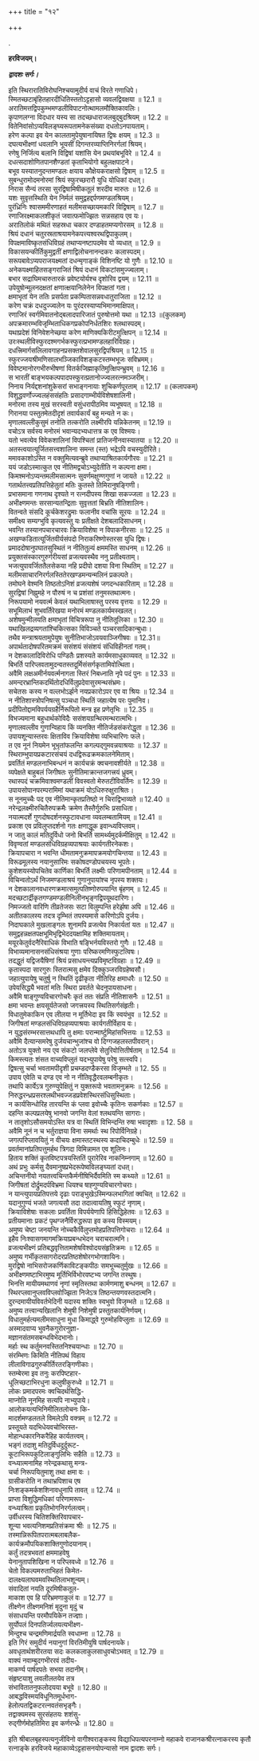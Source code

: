 +++
title = "१२"

+++

.

**हरविजयम्।**

***द्वादशः सर्गः।***

इति स्थिरारातिविरोघनिश्चयामुदीर्य वाचं विरते गणाधिपे।  
स्मितच्छटाबृंहितहारदीधितिस्ततोऽट्टहासो व्यवलद्विवक्षया ॥ 12.1 ॥  
अरातिमत्तद्विपकुम्भमण्डलीविपाटनोत्थामलमौक्तिकावलिः।  
कृपाणलग्ना विदधार यस्य सा तदच्छधाराजलबुद्बुदश्रियम् ॥ 12.2 ॥  
वितेनिवांसोऽप्यविलङ्घ्यरूपतामनेकसंख्या दधतोऽनपायताम्।  
हरेण कल्पा इव येन कालतामुपेयुषानायिषत द्विषः क्षयम् ॥ 12.3 ॥  
दघत्यभीक्ष्णां धवलानि भूयसीं दिगन्तरव्याप्तिनिरर्गलां श्रियम्।  
रणेषु निर्जित्य बलानि विद्विषां यशांसि येन प्रथयांबभूविरे ॥ 12.4 ॥  
दधत्सदाशोणितपानशैण्डतां कृताभियोगो बहुलक्षपाटने।  
बभूव यस्यातनुदन्तमण्डलः क्षयाय कौक्षेयकराक्षसो द्विषाम् ॥ 12.5 ॥  
सुबन्धुरामोदमनोरमां श्रियं स्फुरच्छरारौ युधि योधिकां दधत्।  
निरास सैन्यं तरसा सुरद्विषामिषीकतूलं शरदीव मारुतः ॥ 12.6 ॥  
यशः सुवृत्तस्थिति येन निर्मलं समुद्वहद्दर्पणमण्डलश्रियम्।  
पुरंध्रिनिः श्वासममीरणाहतं मलीमसच्छायमकारि विद्विषाम् ॥ 12.7 ॥  
रणाजिरक्ष्माकलशीकृतं जवात्फमोज्झितः सन्नसहाय एव यः।  
अरातिलोकं मथितं सहस्रधा चकार दण्डाहतमप्यगोरसम् ॥ 12.8 ॥  
श्रियं दधानं चतुरस्रताश्रयामनेकपत्त्यश्वरथद्विपाकुलम्।  
विपक्षमाविष्कृतसंधिविग्रहं तथाप्यनष्टापदमेव यो व्यधात् ॥ 12.9 ॥  
विकासयन्कीर्तिकुमुद्वतीं क्षणाद्विलोचनानन्दकरः कलास्पदम्।  
सरूपबावेऽप्यपराजयक्ष्मतां दधन्मृगाङ्कं विशिनष्टि यो गुणैः ॥ 12.10 ॥  
अनेकपक्ष्माहितसङ्गराजितं श्रियं दधानं विकटांसमुज्ज्वलाम्।  
बभार सद्राघिमचारुतारकं प्रवेष्टयोर्यश्च दृशोरिव द्वयम् ॥ 12.11 ॥  
उपेयुषोन्मूलनदक्षतां क्षणात्क्षयानिलेनेन विपक्षतां गता।  
क्षमाभृतां येन ततिः प्रसर्पता प्रकम्पितासन्नवधातुराजिता ॥ 12.12 ॥  
करेण चक्रं दधदुज्ज्वलेन यः पुरंदरस्याप्यभिमानमाक्षिपत्।  
रणाजिरं स्वर्गमिवातनोद्बलादपारिजातं पुरुषोत्तमो यथा ॥ 12.13 ॥(कुलकम्)  
अपक्रमारम्भविजृम्भिताधिकगप्रकोपनिर्धतशिरः श्लथास्पदम्।  
यथाप्रदेशं विनिवेशनेच्छया करेण माणिक्यकिरीटमुत्क्षिपन् ॥ 12.14 ॥  
उरःस्थलीविस्फुरदश्मगर्भकस्फुरत्प्रभामण्डलहारिविग्रहः।  
दधत्त्रिमार्गसलिलावगाहनप्रसक्तशेवालसुरद्विपश्रियम् ॥ 12.15 ॥  
स्फुरज्जयश्रीमणिसालभञ्जिकाविशङ्कटस्तम्भभूजः सविभ्रमम्।  
विवेष्टमानोरगभीरुभीषणां वितर्कजिह्माकृतिमुत्क्षिपन्भ्रुवम् ॥ 12.16 ॥  
स भारतीं बाङ्भयकल्पपादपस्फुरत्प्रतानोज्ज्वलरत्नमञ्जरीम्।  
निनाय निर्यद्दशनांशुकेसरां सभाङ्गनायाः शुचिकर्णपूरताम् ॥ 12.17 ॥ (कलापकम्)  
विशुद्धवर्णोज्ज्वलहंससंहतिः प्रसादगाम्भीर्यविशेषशालिनी।  
मनोरमा तस्य मुखं सरस्वती वसुंधरापीठमिव व्यभूषयत् ॥ 12.18 ॥  
गिरानया पस्तुतमेतदीदृशं तवार्यकार्यं बहु मन्यते न कः।  
मृणालवल्लीकुसुमं तनोति तत्करोति लक्ष्मीरपि यन्निकेतनम् ॥ 12.19 ॥  
वचोऽत्र सर्वस्य मनोरमं भवान्यदभ्यधात्तत्र क एव विश्मयः।  
यतो भवत्येव विवेकशालिनां विपश्चितां प्रातिजनीनवास्यातया ॥ 12.20 ॥  
अतस्त्वयात्यूर्जितसत्त्वशालिना समन्त (स्त) भद्रेऽपि वचस्युदीरिते।  
ममावकाशोऽस्ति न वक्तुमित्यवन्ब्रुवे तथाप्याश्रितकार्यगौरवः ॥ 12.21 ॥  
ययं जडोऽस्मात्कुत एव नीतिमद्वचोऽभ्युदेतीति न कल्पना क्षमा।  
किमश्मनोऽप्यन्तमलीमसात्मनः सुवर्णमक्षुण्णगुणां न जायते ॥ 12.22 ॥  
गतार्थतत्त्वप्रतिपत्तिहेतुतां मतिः कुतस्ते तिमिरानुषङ्गिणी।  
प्रभासमाना गणनाथ दृश्यते न रत्नदीपस्य शिखा सकज्जला ॥ 12.23 ॥  
अभीक्ष्णमन्तः सरसान्यतन्द्रिताः सुवृत्ततां बिभ्रति नीतिशालिनः।  
वितन्वते संसदि कूर्चकेशरद्रुमाः फलानीव वचांसि सूरयः ॥ 12.24 ॥  
समीक्ष्य सम्यग्भुवि कृत्यवस्तु यः प्रतीक्षते देशबलादिसाधनम्।  
भवन्ति तस्यानपचारचारवः क्रियाविशेषा न विपाकनीरसाः ॥ 12.25 ॥  
अखण्कडितात्यूर्जितवीर्यसंपदो निराकरिष्णोस्तरसा युधि द्विषः।  
प्रमाददोषानुपघातसुस्थितं न नीतितुल्यं क्षममस्ति साधनम् ॥ 12.26 ॥  
प्रयुक्तसंस्कारगुरुर्गरीयसां व्रजत्यवस्थैव ननु प्रतीक्ष्यताम्।  
भजत्युपावर्जिततैलसेकया नहि प्रदीपो दशया विना स्थितिम् ॥ 12.27 ॥  
मलीमसाचारनिरर्गलस्तितेरखण्डमन्यन्मलिनं प्रकल्पते।  
तमोघने वेश्मनि तिष्ठतोऽनिशं व्रजत्यशेषं जगदन्धकारिताम् ॥ 12.28 ॥  
सुरद्विषां निह्नुमहे न पौरुषं न च प्रशंसां तनुमस्तथात्मनः।  
निरूपयामो नयवर्त्म केवलं यथाभिलाषास्तु परस्य वृत्तयः ॥ 12.29 ॥  
सभूमिलाभं शुभवर्तिरेखया मनोरमं मण्डलकार्यमस्खलत्।  
अशेषमुन्मीलयति क्षमाभृतां विचित्ररूपा नु नीतितूलिका ॥ 12.30 ॥  
यथाखिलद्रव्यगतांश्चिकित्सका विविञ्चते पञ्चरसादिकान्बुधाः।  
तथैव मन्त्राश्रयतामुपेयुषः सुनीतिभाजोऽवयवाञ्जिगीषवः ॥ 12.31॥  
अपार्थतादोषपरितमक्रमं ससंशयं संसंशयं संधिविहीनतां गतम्।  
न देशकालादिविरोधि पण्डितैः प्रशस्यते कार्यमसाधुकाव्यवत् ॥ 12.32 ॥  
बिभर्ति पारिप्लवतामुदन्वतस्तदूर्मिसंसर्गकृतामिवोत्थिता।  
अवैमि लक्षअमीर्नयवर्त्मनागता स्तिरं निबध्नाति नृपे पदं पुनः ॥ 12.33 ॥  
अमन्दरभ्रान्तिकदर्थितोदधिर्विलुप्रदेवासुरमन्थसंभ्रमः।  
सचेतसः कस्य न वल्लभोऽर्झने नयप्रकारोऽपर एव वा श्रियः ॥ 12.34 ॥  
न नीतिशास्त्रोपनिषत्सु पञ्चधा स्थितिं जहात्येष परः पुमानिव।  
प्रदीपितोद्दामविपर्ययग्रहैर्निरूपितो मन्त्र इह प्रणेतृभिः ॥ 12.35 ॥  
विभज्यमाना बहुधार्थकोविदैः ससंशयग्रन्थिरमन्थरात्मभिः।  
मृणालवल्लीव गुणान्विहाय किं व्यनक्ति नीतिर्जडसंकरोद्धृता ॥ 12.36 ॥  
उपायशून्यास्तरवः क्षिताविव क्रियाविशेषा व्यभिचारिणः फले।  
त एव नूनं नियमेन भूभृतांफलन्ति कगल्पद्गुमवन्नयाश्रयाः ॥ 12.37 ॥  
स्थिराम्भुपायप्रकटारसंचयं दधद्विरूढक्रमकालनेमिताम्।  
प्रवर्तितं मण्डलनाभिबन्धनं न कार्यचक्रं क्वचनावशीर्यते ॥ 12.38 ॥  
व्यपेक्षते बाहुबलं जिगीषतः सुनीतिमाक्रान्तजगत्त्रयं ध्रुवम्।  
रथास्पदं चक्रमिवाश्वमण्डलीं विवस्वतो मेरुतटीविवर्तिनः ॥ 12.39 ॥  
उपायसोपानपरम्परामिमां यथाक्रमं योऽधिरुरुक्षुराश्रितः।  
स नूनमुच्चैः पद एव नीतिमान्कृतप्रतिष्ठो न चिराद्विभाव्यते ॥ 12.40 ॥  
नरेन्द्रलक्ष्मीरुचितैरुपक्रमैः क्रमेण तैस्तैर्गुरुभिः प्रसाधिता।  
नयात्मदर्शे गुणदोषदर्शनस्फुटावधाना व्यवलम्बतामियम् ॥ 12.41 ॥  
प्रकाश एव प्रविलुप्तदर्शनो गतः क्षणाद्धूक इवान्ध्यविप्लवम्।  
न जातु कालं मतिदुर्विधो जनो बिभर्ति सामर्थ्यमुदर्कमीक्षितुम् ॥ 12.42 ॥  
विवृण्वतां मण्डलसंधिविग्रहव्यपाश्रयाः कार्यगतीरनेकशः।  
क्रियापचारा न भवन्ति धीमतामनुक्रमापक्रमयोगचिन्तया ॥ 12.43 ॥  
विरूढमूलस्य नयानुसारिमः सकोषदण्डोपचयस्य भूपतेः।  
कुशेशयस्योपचितेव कार्णिका बिभर्ति लक्ष्मीः परिणामपीनताम् ॥ 12.44 ॥  
विचिन्वतोऽर्थं निजमण्डलाश्रयं गुणानुपायांश्च नृपस्य शक्तयः।  
न देशकालानवधारणक्रमात्समुत्पतिष्णोरुपयान्ति बृंहणम् ॥ 12.45 ॥  
मदच्छटार्द्रीकृतगण्डमण्डलीनिलीनभृङ्गद्विपयूथदारिणः।  
निमज्जतो वारिणि तीव्रतेजसः सटा विलुम्पन्ति हरेर्झषा अपि ॥ 12.46 ॥  
अतीतकालस्य तदत्र दृम्भितं तपस्यमासे करिणोऽपि दुर्जयः।  
निदाघकाले मुखलाङ्गलः शुनामपि व्रजत्येव निकार्यतां यतः ॥ 12.47 ॥  
समुद्वहन्नक्षतपक्षभूमिभृद्विभेददयक्षामिह शक्तिमायताम्।  
मयूरकेतुर्वदनैरिवाधिकं विभाति षङ्भिर्नयविस्तरो गुणैः ॥ 12.48 ॥  
विभाव्यमानासनसंधिसंश्रया गुणाः परिष्करमणिस्फुटत्विषः।  
तदद्धुतं यद्विजयैषिणां श्रियं प्रसाधयन्त्यप्रविमृष्टविग्रहाः ॥ 12.49 ॥  
कृतास्पदा सारगुरुः स्तिरात्मसु क्षमेव दिक्कुञ्जरविग्रहेष्वसौ।  
जहात्युपायेषु चतुर्षु न स्थितिं दृढीकृता नीतिरिह क्षमाधरैः ॥ 12.50 ॥  
उपेयसिद्ध्यै भवतां मतिः स्थिरा प्रवर्तते चेदनुपायसाधना।  
अवैमि षाङ्गुण्यविचारगोचरैः कृतं ततः संप्रति नीतिशासनैः ॥ 12.51 ॥  
क्षमा भवन्तः क्षयसूर्यतेजसो जगत्त्रयस्य स्थितिसर्गसंहृतीः।  
विधातुमेकाकिन एव लीलया न मूर्तिभेदा इव किं स्वयंभुव ॥ 12.52 ॥  
जिगीषतां मण्डलसंधिविग्रहव्यपाश्रयाः कार्यगतीर्विहाय वः।  
न युद्धसंरम्भरसात्तथधापि तु क्षमाः परान्मार्ष्टुमिहांसभित्तयः ॥ 12.53 ॥  
अवैमि दैत्यान्समरेषु दुर्जयचान्भुजांश्च वो दिग्गजहलस्तपीवरान्।  
अतोऽत्र युक्तो नय एव संकटो जलप्लेवे सेतुरिवोत्तितीर्षताम् ॥ 12.54 ॥  
किमस्त्यतः शंसत वाच्यविप्लुतं यदभ्युपायेषु परेषु सत्स्वपि।  
द्विषत्सु चर्चा भवतामपीदृशी प्रचम्डदण्डैकरसा विजृम्भते ॥ 12. 55 ॥  
उपाय एवेति च दण्ड एव नो न नीतिवृद्धैरवलम्बनीकृतः।  
तथापि कार्येऽत्र गुरुण्युपेक्षितुं न युक्तरूपो भवतामनुक्रमः ॥ 12.56 ॥  
निरुद्धरन्ध्रप्रसरश्लथीभवज्जडप्रवेशस्थिरसंधिसुस्थिताः।  
न कार्यसिन्धोरिह तारयन्ति कं प्लवा इवोच्चैः कृतिनः सकर्णकाः ॥ 12.57 ॥  
दहन्ति कल्पप्रलयेषु भानवो जगन्ति वेलां श्लथयन्ति सागराः।  
न तातृशोऽसौसमयोऽस्ति यत्र वा स्थितिं विभिन्दन्ति रुषा भवादृशाः ॥ 12. 58 ॥  
अवैमि नूनं न च भर्तुराज्ञया विना समर्थाः स्थ रिपोर्विनिग्रहे।  
जगत्परिप्लावयितुं न वीचयः क्षमास्तटस्थस्य कदाचिदम्बुधेः ॥ 12.59 ॥  
प्रवर्तमानांप्रतिपत्तुमर्हथ त्रिगदा विमिन्नामत एव शूलिनः।  
हिताय शक्तिं कृतविष्टपत्रयस्तितिं पुरारेरिव नाकनिम्नगाम् ॥ 12.60 ॥  
अथं प्रभुः कर्मसु दैवमानुषप्रभेदरूपेष्वविलङ्घ्यतां दधत्।  
अचिन्तनीयो नयतत्त्वचिन्तकैर्मनीषिभिर्दैवमिति स्म कथ्यते ॥ 12.61 ॥  
जिगीषतां दोर्द्रुमदर्पविभ्रमा धियश्च षाह्गुण्यविचारगोचराः।  
न यान्त्युपायप्रतिपत्तये दृढाः पराङ्भुखेऽस्मिन्फलभागितां क्वचित् ॥ 12.62 ॥  
यदानुगुण्यं भजते जगत्यसौ तदा तदात्वायतिषु स्फुटं नृणाम्।  
क्रियाविशेषाः सकलाः प्रवर्तिता विपर्ययेणापि हिसिद्धिहेतवः ॥ 12.63 ॥  
प्रतीयमानाः प्रकटं पृथग्जनैर्विरुद्धरूपा इव कस्य विस्मयम्।  
अमुष्य चेष्टा जनयन्ति नोच्चकैर्विलुप्तमोहप्रतिपत्तिगोचराः ॥ 12.64 ॥  
इहैव निःश्वासगमागमक्रियाप्रबन्धभेदन चराचरात्मनि।  
व्रजत्यभीक्ष्णं प्रतिबद्धवृत्तितामशेषविश्वोदयसंहृतिक्रमः ॥ 12.65 ॥  
अमुष्य गर्भीकृतसागरोदरप्रतिष्ठशेषोरगभोगशायिनः।  
मुरद्विषो नाभिसरोजकर्णिकाविटङ्कपीठः समभूच्चतुर्मुखः ॥ 12.66 ॥  
अभीक्ष्णमष्टाभिरमुष्य मूर्तिभिर्विभोरवष्टभ्य जगन्ति तस्थुषः।  
भिनत्ति मायीयमथाणवं नृणां स्मृतिस्तथा कार्मणमाशु बन्धनम् ॥ 12.67 ॥  
स्थिरप्लवानुप्लवविप्लवोज्झिता निजेऽत्र तिष्ठन्तयणवस्तदात्मनि।  
दुरन्दमायीयविवर्तभेदिनी यदास्य शक्तिः स्वभुवो विजृम्भते ॥ 12.68 ॥  
अमुष्य तत्त्वान्यखिलानि शेमुषी निशेमुषी प्रस्तुतकार्यनिर्णयम्।  
विधातुमर्हत्यमलीमसाधुना मुधा किमाद्ध्वे गुरुमोहविप्लुताः ॥ 12.69 ॥  
अस्मादवाप्य भुवनैकगुरोरनुज्ञा-  
मज्ञानसंतमसबन्धविभेदभानोः।  
मर्हाः स्थ कर्तुमनवस्तितनिश्चयान्धाः ॥ 12.70 ॥  
संरम्भिणः किमिति नीतिपथं विहाय  
लीलाविगाढगुरुकीर्तिरतरङ्गिणीकाः।  
स्तम्बेरमा इव तनुः करपिष्टहार-  
धूलिच्छटाभिरधुना कलुषीकुरुध्वे ॥ 12.71 ॥  
लोकः प्रमादपरमः क्वचिदर्थसिद्धि-  
माप्नोति नूनमिह सत्यपि नाभ्युपाये।  
आलोकयत्यभिनिमीलितलोचनः कि-  
मादर्शमण्डलतले विमलेऽपि वक्त्रम् ॥ 12.72 ॥  
प्रस्तूयते यदभिधेयवचोभिरस्त-  
मोहान्धकारनिकरैहिह कार्यतत्त्वम्।  
भङ्गं तदाशु मतिदुर्विधदुर्दुरूट-  
कूटाभिरूपकुटिलाङ्गुलिभिः सहैति ॥ 12.73 ॥  
वन्ध्यात्मनामिह नरेन्द्रकथासु मन्त्र-  
चर्चा निरूपयितुमाशु तथा क्षमा वः ।  
ग्रासीकरोति न तथाभ्रपिशाच एष  
निःशङ्कमर्कशशिनावधुनापि तावत् ॥ 12.74 ॥  
प्राप्ता विशुद्धिमधिकां परिणामरूप-  
वन्ध्याश्रिता प्रकृतिभोगनिरर्गलत्वम्।  
उर्वीधरस्य चितिशक्तिरिवापचार-  
शून्या भवत्यनिशमप्रतिसंक्रमा श्रीः ॥ 12.75 ॥  
तस्मान्निरूपितपरात्मबलाबलैक-  
कार्यक्रमौपयिकशाक्तिगुणोदयानाम्।  
कर्तुं तदत्रभवतां क्षममाहवेषु  
येनानुतापशिखिना न परिप्लवध्वे ॥ 12.76 ॥  
चेतो विकल्पमरुताभिहतं किमेत-  
दालक्ष्यलाघवमवस्थितिलाभशून्यम्।  
संवादितां नयति दूरमिषीकतूल-  
माकाश एव हि परिभ्रमणाकुलं वः ॥ 12.77 ॥  
तीक्ष्णेन तीक्ष्णमनिशं मृदुना मृदुं च  
संसाधयन्ति परमौपयिकेन तज्ज्ञाः।  
सुर्योपलं दिनपतिर्ज्वलयत्यभीक्ष्ण-  
मिन्दुश्च चन्द्रमणिमार्द्रयति स्वधाम्ना ॥ 12.78 ॥  
इति गिरं समुदीर्य नयानुगां विरतिमीयुषि पार्षदनायके।  
अवधृतार्थशरीरतया सदः कलकलाकुलसाधुवचोऽभवत् ॥ 12.79 ॥  
वाक्यं नवाम्बुदगभीररवं तदीय-  
माकर्ण्य पार्षदपतेः सभया तदानीम्।  
संहृष्टयाशु लवलीलतयेव तत्र  
संभावितातनुफलोदयया बभूवे ॥ 12.80 ॥  
आबद्धविस्मयविधूनितमूर्धभाग-  
हेलोत्पतद्विकटरत्नवतंसभृङ्गैः।  
तद्वाक्यमस्य सुरसंहतयः शशंसु-  
रुद्गीर्णमोहतिमिरा इव कर्णरन्ध्रैः ॥ 12.80 ॥

इति श्रीबालबृहस्पत्यनुजीविनो वागीश्वराङ्कस्य विद्याधिपत्यपरनाम्नो महाकवे राजानकश्रीरत्नाकरस्य कृतौ रत्नाङ्के हरविजये महाकाव्येऽट्टहासनयोपन्यासो नाम द्वादशः सर्गः।
